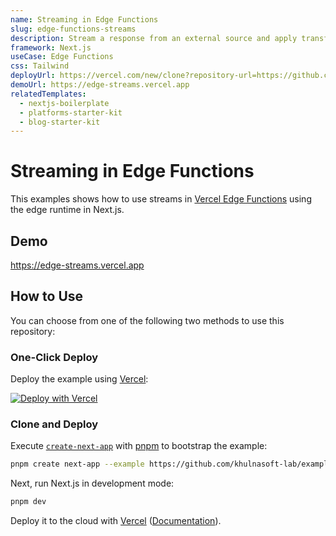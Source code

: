 ```yaml
---
name: Streaming in Edge Functions
slug: edge-functions-streams
description: Stream a response from an external source and apply transformations
framework: Next.js
useCase: Edge Functions
css: Tailwind
deployUrl: https://vercel.com/new/clone?repository-url=https://github.com/khulnasoft-lab/examples/tree/main/edge-functions/streams&project-name=edge-streams&repository-name=edge-streams
demoUrl: https://edge-streams.vercel.app
relatedTemplates:
  - nextjs-boilerplate
  - platforms-starter-kit
  - blog-starter-kit
---
```


# Streaming in Edge Functions

This examples shows how to use streams in [Vercel Edge Functions](https://vercel.com/docs/concepts/functions/edge-functions) using the edge runtime in Next.js.

## Demo

https://edge-streams.vercel.app

## How to Use

You can choose from one of the following two methods to use this repository:

### One-Click Deploy

Deploy the example using [Vercel](https://vercel.com?utm_source=github&utm_medium=readme&utm_campaign=vercel-examples):

[![Deploy with Vercel](https://vercel.com/button)](https://vercel.com/new/clone?repository-url=https://github.com/khulnasoft-lab/examples/tree/main/edge-functions/streams&project-name=edge-streams&repository-name=edge-streams)

### Clone and Deploy

Execute [`create-next-app`](https://github.com/khulnasoft-lab/next.js/tree/canary/packages/create-next-app) with [pnpm](https://pnpm.io/installation) to bootstrap the example:

```bash
pnpm create next-app --example https://github.com/khulnasoft-lab/examples/tree/main/edge-functions/streams streams
```

Next, run Next.js in development mode:

```bash
pnpm dev
```

Deploy it to the cloud with [Vercel](https://vercel.com/new?utm_source=github&utm_medium=readme&utm_campaign=edge-middleware-eap) ([Documentation](https://nextjs.org/docs/deployment)).
